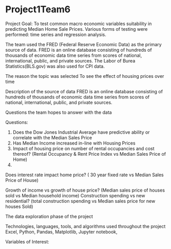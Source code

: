 # Project1Team6

  Project Goal: To test common macro economic variables suitability in predicting Median Home Sale Prices. Various forms of testing were performed: time series and regression analysis.

  The team used the FRED (Federal Reserve Economic Data) as the primary source of data. FRED is an online database consisting of hundreds of thousands of economic data time series from scores of national, international, public, and private sources. The Labor of Burea Statistics(BLS.gov) was also used for CPI data.

The reason the topic was selected
To see the effect of housing prices over time

Description of the source of data
FRED is an online database consisting of hundreds of thousands of economic data time series from scores of national, international, public, and private sources.

Questions the team hopes to answer with the data

Questions:
1. Does the Dow Jones Industrial Average have predictive ability or correlate with the Median Sales Price
2. Has Median Income increased in-line with Housing Prices
3. Impact of housing price on number of rental occupancies and cost thereof? (Rental Occupancy & Rent Price Index vs Median Sales Price of Home)
4. 
Does interest rate impact home price? ( 30 year fixed rate vs Median Sales Price of House)

Growth of income vs growth of house price? (Median sales price of houses sold vs Median household income)
Construction spending vs new residential? (total construction spending vs Median sales price for new houses Sold)

The data exploration phase of the project



Technologies, languages, tools, and algorithms used throughout the project
Excel, Python, Pandas, Matplotlib, Jupyter notebook, 


Variables of Interest:
